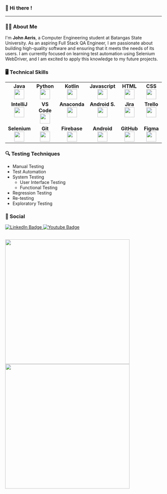 ### 👋 Hi there !

---

<!--
**JohnAeris/JohnAeris** is a ✨ _special_ ✨ repository because its `README.md` (this file) appears on your GitHub profile.

Here are some ideas to get you started:

- 🔭 I’m currently working on ... something
- 🌱 I’m currently learning ...
- 👯 I’m looking to collaborate on ...
- 🤔 I’m looking for help with ...
- 💬 Ask me about ...
- 📫 How to reach me: ...
- 😄 Pronouns: ...
- ⚡ Fun fact: ...
-->

### 🧑‍💻 About Me

I'm <b>John Aeris</b>, a Computer Engineering student at Batangas State University. As an aspiring Full Stack QA Engineer, I am passionate about building high-quality software and ensuring that it meets the needs of its users. I am currently focused on learning test automation using Selenium WebDriver, and I am excited to apply this knowledge to my future projects.

### 🖥️ Technical Skills

<table width="320px">
    <tbody>
        <tr valign="top">
            <td width="105px" align="center">
            <span><strong>Java</strong></span><br>
            <img height="32" src="https://cdn.jsdelivr.net/gh/devicons/devicon/icons/java/java-original.svg">
            </td>
            <td width="105px" align="center">
            <span><strong>Python</strong></span><br>
            <img height="32px" src="https://cdn.jsdelivr.net/gh/devicons/devicon/icons/python/python-original.svg">
            </td>
            <td width="105px" align="center">
            <span><strong>Kotlin</strong></span><br>     
            <img height="32px" src="https://cdn.jsdelivr.net/gh/devicons/devicon/icons/kotlin/kotlin-original.svg">
            </td>
            <td width="105px" align="center">
            <span><strong>Javascript</strong></span><br>     
            <img height="32px" src="https://cdn.jsdelivr.net/gh/devicons/devicon/icons/javascript/javascript-original.svg">
            </td>
            <td width="105px" align="center">
            <span><strong>HTML</strong></span><br>
            <img height="32px" src="https://cdn.jsdelivr.net/gh/devicons/devicon/icons/html5/html5-original.svg">
            </td>
            <td width="105px" align="center">
            <span><strong>CSS</strong></span><br>
            <img height="32px" src="https://cdn.jsdelivr.net/gh/devicons/devicon/icons/css3/css3-original.svg">
            </td>
        </tr>
        <tr valign="top">
            <td width="105px" align="center">
            <span><strong>IntelliJ</strong></span><br>
            <img height="32px" src="https://cdn.jsdelivr.net/gh/devicons/devicon/icons/intellij/intellij-original.svg">
            </td>
            <td width="105px" align="center">
            <span><strong>VS Code</strong></span><br>
            <img height="32px" src="https://cdn.jsdelivr.net/gh/devicons/devicon/icons/vscode/vscode-original.svg">
            </td>
            <td width="105px" align="center">
            <span><strong>Anaconda</strong></span><br>
            <img height="32px" src="https://cdn.jsdelivr.net/gh/devicons/devicon/icons/anaconda/anaconda-original.svg">
            </td>
            <td width="105px" align="center">
            <span><strong>Android S.</strong></span><br>
            <img height="32px" src="https://cdn.jsdelivr.net/gh/devicons/devicon/icons/androidstudio/androidstudio-original.svg">
            <td width="105pxx" align="center">
            <span><strong>Jira</strong></span><br>
            <img height="32px" src="https://cdn.jsdelivr.net/gh/devicons/devicon/icons/jira/jira-original.svg">
            </td>
            <td width="105pxx" align="center">
            <span><strong>Trello</strong></span><br>
            <img height="32px" src="https://cdn.jsdelivr.net/gh/devicons/devicon/icons/trello/trello-plain.svg">
            </td>
        </tr>
        <tr valign="top">
            <td width="105px" align="center">
            <span><strong>Selenium</strong></span><br>
            <img height="32px" src="https://cdn.jsdelivr.net/gh/devicons/devicon/icons/selenium/selenium-original.svg">
            </td>
            <td width="105px" align="center">
            <span><strong>Git</strong></span><br>
            <img height="32px" src="https://cdn.jsdelivr.net/gh/devicons/devicon/icons/git/git-original.svg">
            </td>
            <td width="105px" align="center">
            <span><strong>Firebase</strong></span><br>
            <img height="32px" src="https://cdn.jsdelivr.net/gh/devicons/devicon/icons/firebase/firebase-plain.svg">
            </td>
            <td width="105px" align="center">
            <span><strong>Android</strong></span><br>
            <img height="32px" src="https://cdn.jsdelivr.net/gh/devicons/devicon/icons/android/android-original.svg">
            <td width="105pxx" align="center">
            <span><strong>GitHub</strong></span><br>
            <img height="32px" src="https://cdn.jsdelivr.net/gh/devicons/devicon/icons/github/github-original.svg">
            </td>
            <td width="105pxx" align="center">
            <span><strong>Figma</strong></span><br>
            <img height="32px" src="https://cdn.jsdelivr.net/gh/devicons/devicon/icons/figma/figma-original.svg">
            </td>
        </tr>
    </tbody>
</table>

### 🔍 Testing Techniques

- Manual Testing
- Test Automation
- System Testing
    - User Interface Testing
    - Functional Testing
- Regression Testing
- Re-testing
- Exploratory Testing

### 📲 Social

<div id="badges">
  <a href="https://www.linkedin.com/in/johnaerisbarrot/">
    <img src="https://img.shields.io/badge/LinkedIn-blue?style=for-the-badge&logo=linkedin&logoColor=white" alt="LinkedIn Badge"/>
  </a>
  <a href="https://t.me/aewisshhh">
    <img src="https://img.shields.io/badge/Telegram-blue?style=for-the-badge&logo=telegram&logoColor=white" alt="Youtube Badge"/>
  </a>
</div>

<br>

<img width="400px" align="center" src="https://github-readme-stats.vercel.app/api?username=johnaeris&show_icons=true"/> <img width="400px" align="center" src="https://github-readme-streak-stats.herokuapp.com?user=johnaeris&border_radius=5"/>
